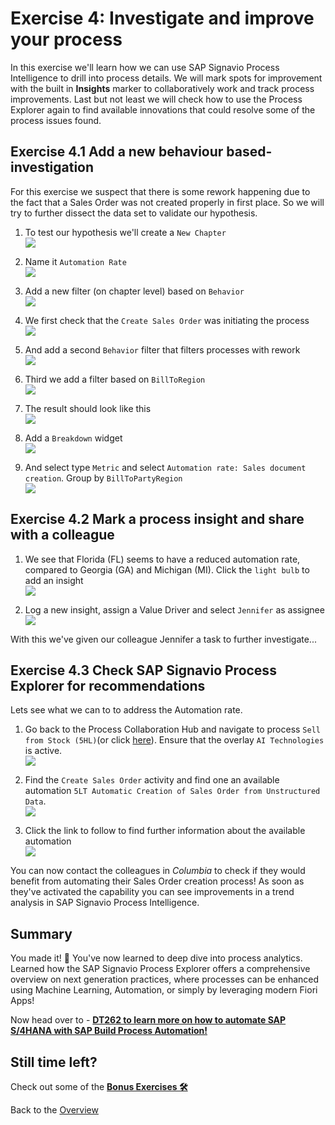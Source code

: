# Exercise 4: Investigate and improve your process

In this exercise we'll learn how we can use SAP Signavio Process Intelligence to drill into process details. We will mark spots for improvement with the built in **Insights** marker to collaboratively work and track process improvements. Last but not least we will check how to use the Process Explorer again to find available innovations that could resolve some of the process issues found.


## Exercise 4.1 Add a new behaviour based-investigation
For this exercise we suspect that there is some rework happening due to the fact that a Sales Order was not created properly in first place. So we will try to further dissect the data set to validate our hypothesis. 

1. To test our hypothesis we'll create a `New Chapter`
<br>![](images/4_001.png)

2. Name it `Automation Rate`
<br>![](images/4_002.png)

3. Add a new filter (on chapter level) based on `Behavior`
<br>![](images/4_007.png)

4. We first check that the `Create Sales Order` was initiating the process
<br>![](images/4_008.png)

5. And add a second `Behavior` filter that filters processes with rework
<br>![](images/4_009.png)

6. Third we add a filter based on `BillToRegion`
<br>![](images/4_013.png)

7. The result should look like this
<br>![](images/4_014.png)

8. Add a `Breakdown` widget
<br>![](images/4_003.png)

9. And select type `Metric` and select `Automation rate: Sales document creation`. Group by `BillToPartyRegion`
<br>![](images/4_004.png)


## Exercise 4.2 Mark a process insight and share with a colleague

1. We see that Florida (FL) seems to have a reduced automation rate, compared to Georgia (GA) and Michigan (MI). Click the `light bulb` to add an insight
<br>![](images/4_005.png)

2. Log a new insight, assign a Value Driver and select `Jennifer` as assignee
<br>![](images/4_006.png)

With this we've given our colleague Jennifer a task to further investigate...


## Exercise 4.3 Check SAP Signavio Process Explorer for recommendations
Lets see what we can to to address the Automation rate. 

1. Go back to the Process Collaboration Hub and navigate to process `Sell from Stock (5HL)`(or click [here](https://editor.signavio.com/p/hub/model/7148c645c5b3433f9a3482c81372a00b)). Ensure that the overlay `AI Technologies` is active.
<br>![](images/4_010.png)

2. Find the `Create Sales Order` activity and find one an available automation `5LT Automatic Creation of Sales Order from Unstructured Data`. 
<br>![](images/4_011.png)

3. Click the link to follow to find further information about the available automation
<br>![](images/4_012.png)

You can now contact the colleagues in *Columbia* to check if they would benefit from automating their Sales Order creation process! As soon as they've activated the capability you can see improvements in a trend analysis in SAP Signavio Process Intelligence.


## Summary

You made it! 🥳 You've now learned to deep dive into process analytics. Learned how the SAP Signavio Process Explorer offers a comprehensive overview on next generation practices, where processes can be enhanced using Machine Learning, Automation, or simply by leveraging modern Fiori Apps!


Now head over to - **[DT262 to learn more on how to automate SAP S/4HANA with SAP Build Process Automation!](../../../teched2022-DT262)**


## Still time left?
Check out some of the **[Bonus Exercises 🛠️](../bonus/README.md)**


Back to the [Overview](../../README.md)